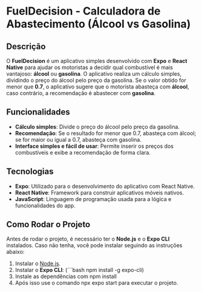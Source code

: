 # FuelDecision - Calculadora de Abastecimento (Álcool vs Gasolina)

## Descrição

O **FuelDecision** é um aplicativo simples desenvolvido com **Expo** e **React Native** para ajudar os motoristas a decidir qual combustível é mais vantajoso: **álcool** ou **gasolina**. O aplicativo realiza um cálculo simples, dividindo o preço do álcool pelo preço da gasolina. Se o valor obtido for menor que **0.7**, o aplicativo sugere que o motorista abasteça com **álcool**, caso contrário, a recomendação é abastecer com **gasolina**.

## Funcionalidades

- **Cálculo simples**: Divide o preço do álcool pelo preço da gasolina.
- **Recomendação**: Se o resultado for menor que 0.7, abasteça com álcool; se for maior ou igual a 0.7, abasteça com gasolina.
- **Interface simples e fácil de usar**: Permite inserir os preços dos combustíveis e exibe a recomendação de forma clara.

## Tecnologias

- **Expo**: Utilizado para o desenvolvimento do aplicativo com React Native.
- **React Native**: Framework para construir aplicativos móveis nativos.
- **JavaScript**: Linguagem de programação usada para a lógica e funcionalidades do app.

## Como Rodar o Projeto

Antes de rodar o projeto, é necessário ter o **Node.js** e o **Expo CLI** instalados. Caso não tenha, você pode instalar seguindo as instruções abaixo:

1. Instalar o [Node.js](https://nodejs.org/).
2. Instalar o **Expo CLI**: (```bash
npm install -g expo-cli)
3. Instale as dependências com npm install
4. Após isso use o comando npx expo start para executar o projeto.

